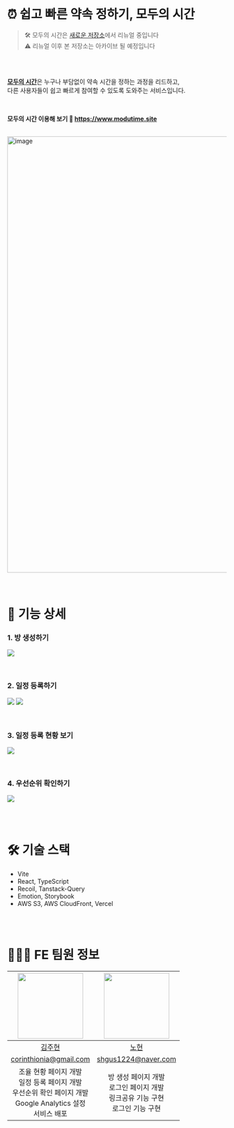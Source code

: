 # ⏰ 쉽고 빠른 약속 정하기, 모두의 시간

> 🛠️ 모두의 시간은 [새로운 저장소](https://github.com/modutime)에서 리뉴얼 중입니다  
> ⚠️ 리뉴얼 이후 본 저장소는 아카이브 될 예정입니다

<br/>
<br/>

[**모두의 시간**](https://www.modutime.site)은 누구나 부담없이 약속 시간을 정하는 과정을 리드하고,  
다른 사용자들이 쉽고 빠르게 참여할 수 있도록 도와주는 서비스입니다.

<br/>

**모두의 시간 이용해 보기 🚀 https://www.modutime.site**
<br/>
<br/>

<img width="1000" alt="image" src="https://github.com/dnd-side-project/dnd-8th-5-frontend/assets/81014501/9957b414-0192-49a1-b7b6-46c63d989318">

<br/>
<br/>
<br/>

# 📱 기능 상세

### 1. 방 생성하기

![](https://velog.velcdn.com/images/corinthionia/post/beb2cc7a-b9be-4f31-b6e1-ff03e6bba41d/image.png)

<br/>

### 2. 일정 등록하기

![](https://velog.velcdn.com/images/corinthionia/post/4ff13a45-8491-4988-81c0-66494991d2e0/image.png)
![](https://velog.velcdn.com/images/corinthionia/post/064e6b28-381e-4eb2-a80a-b0faf89a540e/image.png)

<br/>

### 3. 일정 등록 현황 보기

![](https://velog.velcdn.com/images/corinthionia/post/bf47595f-f0b6-4fc2-8fef-bbeaf8ac73d7/image.png)

<br/>

### 4. 우선순위 확인하기

![](https://velog.velcdn.com/images/corinthionia/post/2788ee60-2bc3-4f50-8020-8a96629f4b28/image.png)

<br/>
<br/>

# 🛠️ 기술 스택

- Vite
- React, TypeScript
- Recoil, Tanstack-Query
- Emotion, Storybook
- AWS S3, AWS CloudFront, Vercel

<br/>
<br/>

# 🧑🏻‍💻 FE 팀원 정보

|                      <img src="https://avatars.githubusercontent.com/u/79887293?v=4" width=150px>                       |      <img src="https://avatars.githubusercontent.com/u/81014501?v=4" width=150px>      |
| :---------------------------------------------------------------------------------------------------------------------: | :------------------------------------------------------------------------------------: |
|                                        [김주현](https://github.com/corinthionia)                                        |                          [노현](https://github.com/YesHyeon)                           |
|                                 [corinthionia@gmail.com](mailto:corinthionia@gmail.com)                                 |                   [shgus1224@naver.com](mailto:shgus1224@naver.com)                    |
| 조율 현황 페이지 개발<br/>일정 등록 페이지 개발<br/>우선순위 확인 페이지 개발<br/>Google Analytics 설정<br/>서비스 배포 | 방 생성 페이지 개발<br/>로그인 페이지 개발<br/>링크공유 기능 구현<br/>로그인 기능 구현 |

<br/>
